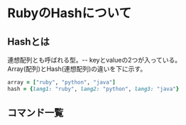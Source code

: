 # RubyのHashについて
## Hashとは
連想配列とも呼ばれる型。--
keyとvalueの2つが入っている。  
Array(配列)とHash(連想配列)の違いを下に示す。  

```Ruby
array = ["ruby", "python", "java"]
hash = {lang1: "ruby", lang2: "python", lang3: "java"}
```

## コマンド一覧
